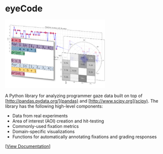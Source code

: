 eyeCode
=======

<img src="img/eyecode_logo.png" style="width: 325px;" />

A Python library for analyzing programmer gaze data built on top of [http://pandas.pydata.org/](pandas) and [http://www.scipy.org](scipy).
The library has the following high-level components:

* Data from real experiments
* Area of interest (AOI) creation and hit-testing
* Commonly-used fixation metrics
* Domain-specific visualizations
* Functions for automatically annotating fixations and grading responses

[<a href="http://synesthesiam.github.io/eyecode/">View Documentation</a>]
